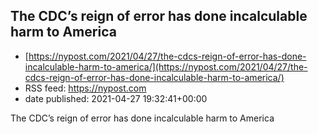 ## The CDC’s reign of error has done incalculable harm to America
 - [https://nypost.com/2021/04/27/the-cdcs-reign-of-error-has-done-incalculable-harm-to-america/](https://nypost.com/2021/04/27/the-cdcs-reign-of-error-has-done-incalculable-harm-to-america/)
 - RSS feed: https://nypost.com
 - date published: 2021-04-27 19:32:41+00:00

The CDC’s reign of error has done incalculable harm to America

